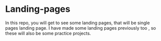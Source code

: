 # Landing-pages
In this repo, you will get to see some landing pages, that will be single pages landing page. I have made some landing pages previously too , so these will also be some practice projects. 
